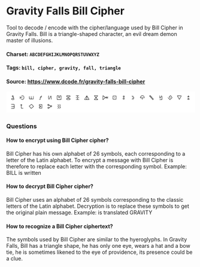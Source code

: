 # Gravity Falls Bill Cipher
Tool to decode / encode with the cipher/language used by Bill Cipher in Gravity Falls. Bill is a triangle-shaped character, an evil dream demon master of illusions.

#### Charset: `ABCDEFGHIJKLMNOPQRSTUVWXYZ`

#### Tags: `bill, cipher, gravity, fall, triangle`

#### Source: https://www.dcode.fr/gravity-falls-bill-cipher

![combined](./combined.png)

### Questions

#### How to encrypt using Bill Cipher cipher?
Bill Cipher has his own alphabet of 26 symbols, each corresponding to a letter of the Latin alphabet. To encrypt a message with Bill Cipher is therefore to replace each letter with the corresponding symbol. Example: BILL is written

#### How to decrypt Bill Cipher cipher?
Bill Cipher uses an alphabet of 26 symbols corresponding to the classic letters of the Latin alphabet. Decryption is to replace these symbols to get the original plain message. Example:  is translated GRAVITY

#### How to recognize a Bill Cipher ciphertext?
The symbols used by Bill Cipher are similar to the hyeroglyphs. In Gravity Falls, Bill has a triangle shape, he has only one eye, wears a hat and a bow tie, he is sometimes likened to the eye of providence, its presence could be a clue.

